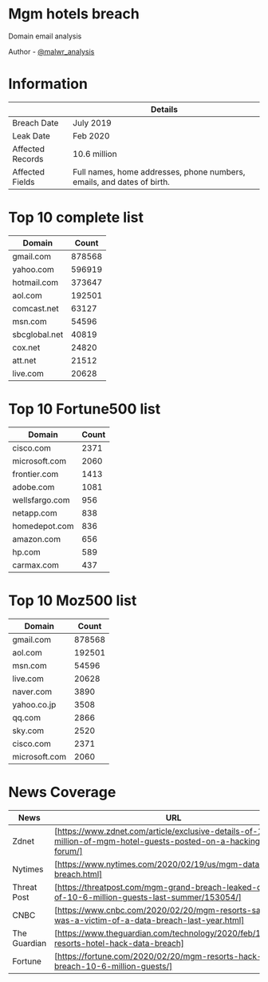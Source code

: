 # Mgm hotels breach 
Domain email analysis

Author - [@malwr_analysis](https://Twitter.com/malwr_analysis)
# Information


|| Details|
| ------ | ------ |
| Breach Date | July 2019 |
| Leak Date | Feb 2020 |
| Affected Records | 10.6 million |
| Affected Fields |Full names, home addresses, phone numbers, emails, and dates of birth. |

# Top 10 complete list

|Domain|Count|
| ------ | ------ |
|gmail.com                               |878568|
|yahoo.com                               |596919|
|hotmail.com                             |373647|
|aol.com                                 |192501|
|comcast.net                             |63127|
|msn.com                                 |54596|
|sbcglobal.net                           |40819|
|cox.net                                 |24820|
|att.net                                 |21512|
|live.com                                |20628|


# Top 10 Fortune500 list

|Domain|Count|
| ------ | ------ |
|cisco.com               |2371|
|microsoft.com           |2060|
|frontier.com            |1413|
|adobe.com               |1081|
|wellsfargo.com          |956|
|netapp.com              |838|
|homedepot.com           |836|
|amazon.com              |656|
|hp.com                  |589|
|carmax.com              |437|

# Top 10 Moz500 list
|Domain|Count|
| ------ | ------ |
|gmail.com            |878568|
|aol.com              |192501|
|msn.com              |54596|
|live.com             |20628|
|naver.com            |3890|
|yahoo.co.jp          |3508|
|qq.com               |2866|
|sky.com              |2520|
|cisco.com            |2371|
|microsoft.com        |2060|

# News Coverage 

| News | URL |
| ------ | ------ |
| Zdnet | [https://www.zdnet.com/article/exclusive-details-of-10-6-million-of-mgm-hotel-guests-posted-on-a-hacking-forum/] |
| Nytimes | [https://www.nytimes.com/2020/02/19/us/mgm-data-breach.html] |
| Threat Post | [https://threatpost.com/mgm-grand-breach-leaked-details-of-10-6-million-guests-last-summer/153054/] |
| CNBC | [https://www.cnbc.com/2020/02/20/mgm-resorts-says-it-was-a-victim-of-a-data-breach-last-year.html] |
| The Guardian | [https://www.theguardian.com/technology/2020/feb/19/mgm-resorts-hotel-hack-data-breach] |
| Fortune | [https://fortune.com/2020/02/20/mgm-resorts-hack-data-breach-10-6-million-guests/] |

